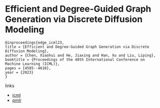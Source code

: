 # Efficient and Degree-Guided Graph Generation via Discrete Diffusion Modeling

```
@inproceedings{edge_icml23,
title = {Efficient and Degree-Guided Graph Generation via Discrete Diffusion Modeling},
author = {Chen, Xiaohui and He, Jiaxing and Han, Xu and Liu, Liping},
booktitle = {Proceedings of the 40th International Conference on Machine Learning (ICML)},
pages = {4585--4610},
year = {2023}
}
```

links
- [icml](https://icml.cc/Conferences/2023/Schedule?showEvent=25116)
- [pmlr](https://proceedings.mlr.press/v202/chen23k.html)

